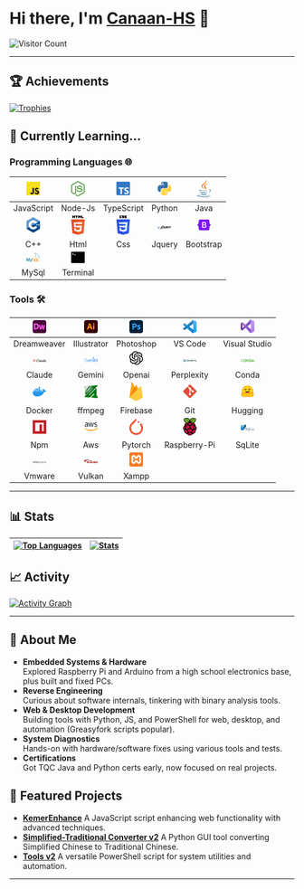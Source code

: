 # Hi there, I'm [Canaan-HS](https://github.com/Canaan-HS) :wave:

![Visitor Count](https://profile-counter.glitch.me/Canaan-HS/count.svg)

---

## :trophy: Achievements
[![Trophies](https://github-profile-trophy.vercel.app/?username=Canaan-HS&theme=dracula&rank=-?&column=-1&margin-w=5)](https://github.com/ryo-ma/github-profile-trophy)

## :seedling: Currently Learning...

### Programming Languages 🌐
| [<img src="./Resource/javascript.svg" alt="JavaScript" width="24">]() | [<img src="./Resource/nodejs-icon.svg" alt="Node-Js" width="24">]() | [<img src="./Resource/typescript-icon.svg" alt="TypeScript" width="24">]() | [<img src="./Resource/python.svg" alt="Python" width="24">]() | [<img src="./Resource/java.svg" alt="Java" width="24">]() |
| :----: | :----: | :----: | :----: | :----: |
| JavaScript | Node-Js | TypeScript | Python | Java |
| [<img src="./Resource/c-plusplus.svg" alt="C++" width="24">]() | [<img src="./Resource/html-5.svg" alt="Html" width="24">]() | [<img src="./Resource/css-3.svg" alt="Css" width="24">]() | [<img src="./Resource/jquery.svg" alt="Jquery" width="24">]() | [<img src="./Resource/bootstrap.svg" alt="Bootstrap" width="24">]() |
|  C++ | Html | Css | Jquery | Bootstrap |
| [<img src="./Resource/mysql.svg" alt="MySql" width="24">]() | [<img src="./Resource/terminal.svg" alt="Terminal" width="24">]() | [<img src="./Resource" alt="" width="24">]() | [<img src="./Resource" alt="" width="24">]() | [<img src="./Resource" alt="" width="24">]() |
| MySql | Terminal |  |  |  |

### Tools 🛠️
| [<img src="./Resource/adobe-dreamweaver.svg" alt="Dreamweaver" width="24">]() | [<img src="./Resource/adobe-illustrator.svg" alt="Illustrator" width="24">]() | [<img src="./Resource/adobe-photoshop.svg" alt="Photoshop" width="24">]() | [<img src="./Resource/visual-studio-code.svg" alt="VS Code" width="24">]() | [<img src="./Resource/visual-studio.svg" alt="Visual Studio" width="24">]() |
| :----: | :----: | :----: | :----: | :----: |
| Dreamweaver | Illustrator | Photoshop | VS Code | Visual Studio |
| [<img src="./Resource/claude.svg" alt="Claude" width="24">]() | [<img src="./Resource/google-gemini.svg" alt="Gemini" width="24">]() | [<img src="./Resource/openai-icon.svg" alt="Openai" width="24">]() | [<img src="./Resource/perplexity.svg" alt="Perplexity" width="24">]() | [<img src="./Resource/conda.svg" alt="Conda" width="24">]() |
| Claude | Gemini | Openai | Perplexity | Conda |
| [<img src="./Resource/docker-icon.svg" alt="Docker" width="24">]() | [<img src="./Resource/ffmpeg-icon.svg" alt="ffmpeg" width="24">]() | [<img src="./Resource/firebase.svg" alt="Firebase" width="24">]() | [<img src="./Resource/git-icon.svg" alt="Git" width="24">]() | [<img src="./Resource/hugging-face-icon.svg" alt="Hugging" width="24">]() |
| Docker | ffmpeg | Firebase | Git | Hugging |
| [<img src="./Resource/npm-icon.svg" alt="Npm" width="24">]() | [<img src="./Resource/aws.svg" alt="Aws" width="24">]() | [<img src="./Resource/pytorch-icon.svg" alt="Pytorch" width="24">]() | [<img src="./Resource/raspberry-pi.svg" alt="Raspberry-Pi" width="24">]() | [<img src="./Resource/sqlite.svg" alt="SqLite" width="24">]() |
| Npm | Aws | Pytorch | Raspberry-Pi | SqLite |
| [<img src="./Resource/vmware.svg" alt="Vmware" width="24">]() | [<img src="./Resource/vulkan.svg" alt="Vulkan" width="24">]() | [<img src="./Resource/xampp.svg" alt="Xampp" width="24">]() | [<img src="./Resource" alt="" width="24">]() | [<img src="./Resource" alt="" width="24">]() |
| Vmware | Vulkan | Xampp |  |  |

---

## :bar_chart: Stats
| [![Top Languages](https://github-readme-stats.vercel.app/api/top-langs/?username=Canaan-HS&langs_count=7&locale=en&layout=pie&bg_color=17153B&border_color=433D8B&title_color=6D67E4&text_color=E5B8F4)](https://github.com/anuraghazra/github-readme-stats) | [![Stats](https://github-readme-stats.vercel.app/api?username=Canaan-HS&show_icons=true&include_all_commits=true&rank_icon=percentile&show=reviews,discussions_started,discussions_answered,prs_merged&locale=en&card_width=650px&bg_color=17153B&border_color=433D8B&title_color=6D67E4&text_color=E5B8F4)](https://github.com/anuraghazra/github-readme-stats) |
| :----: | :----: |

## :chart_with_upwards_trend: Activity
[![Activity Graph](https://github-readme-activity-graph.vercel.app/graph?username=Canaan-HS&custom_title=Activity%20Record&days=40&height=400&radius=10&theme=dracula&bg_color=17153B&color=E5B8F4)](https://github.com/ashutosh00710/github-readme-activity-graph)

---

## :bust_in_silhouette: About Me

- **Embedded Systems & Hardware**  
  Explored Raspberry Pi and Arduino from a high school electronics base, plus built and fixed PCs.
- **Reverse Engineering**  
  Curious about software internals, tinkering with binary analysis tools.
- **Web & Desktop Development**  
  Building tools with Python, JS, and PowerShell for web, desktop, and automation (Greasyfork scripts popular).
- **System Diagnostics**  
  Hands-on with hardware/software fixes using various tools and tests.
- **Certifications**  
  Got TQC Java and Python certs early, now focused on real projects.

## :rocket: Featured Projects
- **[KemerEnhance](https://github.com/Canaan-HS/ProjectsLab/blob/main/JavaScript/Dev/KemerEnhance.js)**
  A JavaScript script enhancing web functionality with advanced techniques.
- **[Simplified-Traditional Converter v2](https://github.com/Canaan-HS/ProjectsLab/blob/main/Python/%E6%96%87%E6%9C%AC%E8%99%95%E7%90%86/%E7%B0%A1%E7%B9%81%E8%BD%89%E6%8F%9B%20v2.pyw)**
  A Python GUI tool converting Simplified Chinese to Traditional Chinese.
- **[Tools v2](https://github.com/Canaan-HS/ProjectsLab/blob/main/PowerShell/Tools/Tools%20v2.ps1)**
  A versatile PowerShell script for system utilities and automation.
---